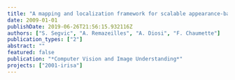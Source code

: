 ```yaml
---
title: "A mapping and localization framework for scalable appearance-based navigation"
date: 2009-01-01
publishDate: 2019-06-26T21:56:15.932116Z
authors: ["S. Segvic", "A. Remazeilles", "A. Diosi", "F. Chaumette"]
publication_types: ["2"]
abstract: ""
featured: false
publication: "*Computer Vision and Image Understanding*"
projects: ["2001-irisa"]
---
```

